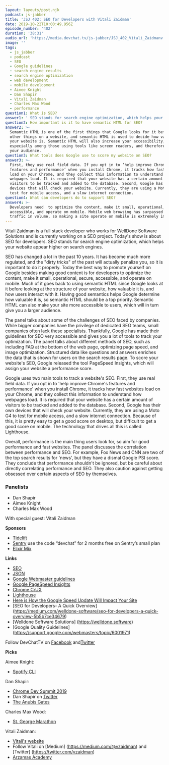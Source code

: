 ```yaml
---
layout: layouts/post.njk
podcast: js-jabber
title: 'JSJ 402: SEO for Developers with Vitali Zaidman'
date: 2019-10-22T10:00:49.956Z
episode_number: '402'
duration: '38:31'
audio_url: 'https://media.devchat.tv/js-jabber/JSJ_402_Vitali_Zaidmanv.mp3'
image: ''
tags:
  - js_jabber
  - podcast
  - SEO
  - Google guidelines
  - search engine results
  - search engine optimization
  - web development
  - mobile development
  - Aimee Knight
  - Dan Shapir
  - Vitali Zaidman
  - Charles Max Wood
  - performance
question1: What is SEO?
answer1: ' SEO stands for search engine optimization, which helps your website appear higher on search engines.'
question2: How important is it to have semantic HTML for SEO?
answer2: >-
  Semantic HTML is one of the first things that Google looks for it before most
  other things on a website, and semantic HTML is used to decide how valuable
  your website is. Semantic HTML will also increase your accessibility,
  especially among those using tools like screen readers, and therefore increase
  your audience. 
question3: What tools does Google use to score my website on SEO?
answer3: >-
  First, they use real field data. If you opt in to ‘help improve Chrome’s
  features and performance’ when you install Chrome, it tracks how fast websites
  load on your Chrome, and they collect this information to understand how
  webpages load. It is required that your website has a certain amount of
  visitors to be tracked and added to the database. Second, Google has their own
  devices that will check your website. Currently, they are using a Moto G4 to
  test for mobile access, and a slow internet connection.
question4: What can developers do to support SEO?
answer4: >-
  Developers need  to optimize the content, make it small, operational, secure,
  accessible, and operate on mobile. Mobile web browsing has surpassed desktop
  traffic in volume, so making a site operate on mobile is extremely important.
---
```

Vitali Zaidman is a full stack developer who works for WellDone Software Solutions and is currently working on a SEO project. Today's show is about SEO for developers. SEO stands for search engine optimization, which helps your website appear higher on search engines.

 SEO has changed a lot in the past 10 years. It has become much more regulated, and the "dirty tricks" of the past will actually penalize you, so it is important to do it properly. Today the best way to promote yourself on Google besides making good content is for developers to optimize the content, make it small, operational, secure, accessible, and operate on mobile. Much of it goes back to using semantic HTML since Google looks at it before looking at the structure of your website, how valuable it is, and how users interact with it. Having good semantics helps Google determine how valuable it is, so semantic HTML should be a top priority. Semantic HTML can also make your site more accessible to users, which will in turn give you a larger audience. 

The panel talks about some of the challenges of SEO faced by companies. While bigger companies have the privilege of dedicated SEO teams, small companies often lack these specialists. Thankfully, Google has made their guidelines for SEO very accessible and gives you a lot of tools to track your optimization. The panel talks about different methods of SEO, such as including FAQ at the bottom of the web page, optimizing page speed, and image optimization. Structured data like questions and answers enriches the data that is shown for users on the search results page. To score your website's SEO, Google released the tool PageSpeed Insights, which will assign your website a performance score. 

Google uses two main tools to track a website's SEO. First, they use real field data. If you opt in to 'help improve Chrome's features and performance' when you install Chrome, it tracks how fast websites load on your Chrome, and they collect this information to understand how webpages load. It is required that your website has a certain amount of visitors to be tracked and added to the database. Second, Google has their own devices that will check your website. Currently, they are using a Moto G4 to test for mobile access, and a slow internet connection. Because of this, it is pretty easy to get a good score on desktop, but difficult to get a good score on mobile. The technology that drives all this is called Lighthouse. 

Overall, performance is the main thing users look for, so aim for good performance and fast websites. The panel discusses the correlation between performance and SEO. For example, Fox News and CNN are two of the top search results for 'news', but they have a dismal Google PSI score. They conclude that performance shouldn't be ignored, but be careful about directly correlating performance and SEO. They also caution against getting obsessed over certain aspects of SEO by themselves. 

### **Panelists**

* Dan Shapir
* Aimee Knight
* Charles Max Wood

With special guest: Vitali Zaidman

**Sponsors**

* [Tidelift](https://tidelift.com/)
* [Sentry](http://sentry.io/) use the code “devchat” for 2 months free on Sentry’s small plan
* [Elixir Mix](https://devchat.tv/elixir-mix/)

**Links**

* [SEO](https://moz.com/beginners-guide-to-seo)
* [JSON](http://www.json.org/)
* [Google Webmaster guidelines](https://support.google.com/webmasters/answer/35769?hl=en)
* [Google PageSpeed Insights](https://developers.google.com/speed/pagespeed/insights/)
* [Chrome CrUX](https://developers.google.com/web/updates/2017/12/crux)
* [Lighthouse](https://developers.google.com/web/tools/lighthouse)
* [Here is How the Google Speed Update Will Impact Your Site](https://www.wordstream.com/blog/ws/2018/01/22/google-speed-update)
* [SEO for Developers- A Quick Overview] (https://medium.com/welldone-software/seo-for-developers-a-quick-overview-5b5b7ce34679)
* [Welldone Software Solutions] (https://welldone.software)
* [Google Quality Guidelines] (https://support.google.com/webmasters/topic/6001971)

Follow DevChatTV on [Facebook](https://www.facebook.com/DevChattv/?%20__tn__%20=%2Cd%2CP-R&eid=ARDBDrBnK71PDmx_8gE_IeIEo5SnM7cyzylVBjAwfaOo1ck_6q3GXuRBfaUQZaWVvFGyEVjrhDwnS_tV) and[Twitter](https://twitter.com/devchattv?lang=en)

**Picks**

Aimee Knight:

* [Spotify CLI](https://github.com/Rigellute/spotify-tui)

Dan Shapir:

* [Chrome Dev Summit 2019](https://developer.chrome.com/devsummit)
* Dan Shapir on [Twitter](https://twitter.com/shapirdan?lang=en)
* [The Anubis Gates](https://en.wikipedia.org/wiki/The_Anubis_Gates)

Charles Max Wood:

* [St. George Marathon](https://www.stgeorgemarathon.com/)

Vitali Zaidman:

* [Vitali's website](https://vzaidman.com/)
* Follow Vitali on [Medium] (https://medium.com/@vzaidman) and [Twitter] (https://twitter.com/vzaidman)
* [Arzamas Academy](https://arzamas.academy)
